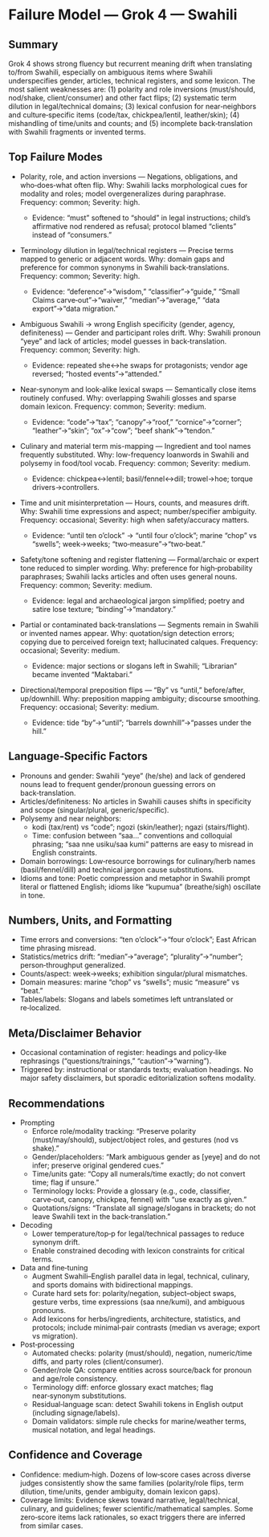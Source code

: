 # Failure Model — Grok 4 — Swahili

## Summary
Grok 4 shows strong fluency but recurrent meaning drift when translating to/from Swahili, especially on ambiguous items where Swahili underspecifies gender, articles, technical registers, and some lexicon. The most salient weaknesses are: (1) polarity and role inversions (must/should, nod/shake, client/consumer) and other fact flips; (2) systematic term dilution in legal/technical domains; (3) lexical confusion for near‑neighbors and culture‑specific items (code/tax, chickpea/lentil, leather/skin); (4) mishandling of time/units and counts; and (5) incomplete back‑translation with Swahili fragments or invented terms.

## Top Failure Modes
- Polarity, role, and action inversions — Negations, obligations, and who‑does‑what often flip. Why: Swahili lacks morphological cues for modality and roles; model overgeneralizes during paraphrase. Frequency: common; Severity: high.
  - Evidence: “must” softened to “should” in legal instructions; child’s affirmative nod rendered as refusal; protocol blamed “clients” instead of “consumers.”

- Terminology dilution in legal/technical registers — Precise terms mapped to generic or adjacent words. Why: domain gaps and preference for common synonyms in Swahili back‑translations. Frequency: common; Severity: high.
  - Evidence: “deference”→“wisdom,” “classifier”→“guide,” “Small Claims carve‑out”→“waiver,” “median”→“average,” “data export”→“data migration.”

- Ambiguous Swahili → wrong English specificity (gender, agency, definiteness) — Gender and participant roles drift. Why: Swahili pronoun “yeye” and lack of articles; model guesses in back‑translation. Frequency: common; Severity: high.
  - Evidence: repeated she↔he swaps for protagonists; vendor age reversed; “hosted events”→“attended.”

- Near‑synonym and look‑alike lexical swaps — Semantically close items routinely confused. Why: overlapping Swahili glosses and sparse domain lexicon. Frequency: common; Severity: medium.
  - Evidence: “code”→“tax”; “canopy”→“roof,” “cornice”→“corner”; “leather”→“skin”; “ox”→“cow”; “beef shank”→“tendon.”

- Culinary and material term mis-mapping — Ingredient and tool names frequently substituted. Why: low-frequency loanwords in Swahili and polysemy in food/tool vocab. Frequency: common; Severity: medium.
  - Evidence: chickpea↔lentil; basil/fennel↔dill; trowel→hoe; torque drivers→controllers.

- Time and unit misinterpretation — Hours, counts, and measures drift. Why: Swahili time expressions and aspect; number/specifier ambiguity. Frequency: occasional; Severity: high when safety/accuracy matters.
  - Evidence: “until ten o’clock” → “until four o’clock”; marine “chop” vs “swells”; week→weeks; “two‑measure”→“two‑beat.”

- Safety/tone softening and register flattening — Formal/archaic or expert tone reduced to simpler wording. Why: preference for high‑probability paraphrases; Swahili lacks articles and often uses general nouns. Frequency: common; Severity: medium.
  - Evidence: legal and archaeological jargon simplified; poetry and satire lose texture; “binding”→“mandatory.”

- Partial or contaminated back‑translations — Segments remain in Swahili or invented names appear. Why: quotation/sign detection errors; copying due to perceived foreign text; hallucinated calques. Frequency: occasional; Severity: medium.
  - Evidence: major sections or slogans left in Swahili; “Librarian” became invented “Maktabari.”

- Directional/temporal preposition flips — “By” vs “until,” before/after, up/downhill. Why: preposition mapping ambiguity; discourse smoothing. Frequency: occasional; Severity: medium.
  - Evidence: tide “by”→“until”; “barrels downhill”→“passes under the hill.”

## Language‑Specific Factors
- Pronouns and gender: Swahili “yeye” (he/she) and lack of gendered nouns lead to frequent gender/pronoun guessing errors on back‑translation.
- Articles/definiteness: No articles in Swahili causes shifts in specificity and scope (singular/plural, generic/specific).
- Polysemy and near neighbors:
  - kodi (tax/rent) vs “code”; ngozi (skin/leather); ngazi (stairs/flight).
  - Time: confusion between “saa…” conventions and colloquial phrasing; “saa nne usiku/saa kumi” patterns are easy to misread in English constraints.
- Domain borrowings: Low‑resource borrowings for culinary/herb names (basil/fennel/dill) and technical jargon cause substitutions.
- Idioms and tone: Poetic compression and metaphor in Swahili prompt literal or flattened English; idioms like “kupumua” (breathe/sigh) oscillate in tone.

## Numbers, Units, and Formatting
- Time errors and conversions: “ten o’clock”→“four o’clock”; East African time phrasing misread.
- Statistics/metrics drift: “median”→“average”; “plurality”→“number”; person‑throughput generalized.
- Counts/aspect: week→weeks; exhibition singular/plural mismatches.
- Domain measures: marine “chop” vs “swells”; music “measure” vs “beat.”
- Tables/labels: Slogans and labels sometimes left untranslated or re‑localized.

## Meta/Disclaimer Behavior
- Occasional contamination of register: headings and policy‑like rephrasings (“questions/trainings,” “caution”→“warning”).
- Triggered by: instructional or standards texts; evaluation headings. No major safety disclaimers, but sporadic editorialization softens modality.

## Recommendations
- Prompting
  - Enforce role/modality tracking: “Preserve polarity (must/may/should), subject/object roles, and gestures (nod vs shake).”
  - Gender/placeholders: “Mark ambiguous gender as [yeye] and do not infer; preserve original gendered cues.”
  - Time/units gate: “Copy all numerals/time exactly; do not convert time; flag if unsure.”
  - Terminology locks: Provide a glossary (e.g., code, classifier, carve‑out, canopy, chickpea, fennel) with “use exactly as given.”
  - Quotations/signs: “Translate all signage/slogans in brackets; do not leave Swahili text in the back‑translation.”
- Decoding
  - Lower temperature/top‑p for legal/technical passages to reduce synonym drift.
  - Enable constrained decoding with lexicon constraints for critical terms.
- Data and fine‑tuning
  - Augment Swahili–English parallel data in legal, technical, culinary, and sports domains with bidirectional mappings.
  - Curate hard sets for: polarity/negation, subject–object swaps, gesture verbs, time expressions (saa nne/kumi), and ambiguous pronouns.
  - Add lexicons for herbs/ingredients, architecture, statistics, and protocols; include minimal‑pair contrasts (median vs average; export vs migration).
- Post‑processing
  - Automated checks: polarity (must/should), negation, numeric/time diffs, and party roles (client/consumer).
  - Gender/role QA: compare entities across source/back for pronoun and age/role consistency.
  - Terminology diff: enforce glossary exact matches; flag near‑synonym substitutions.
  - Residual‑language scan: detect Swahili tokens in English output (including signage/labels).
  - Domain validators: simple rule checks for marine/weather terms, musical notation, and legal headings.

## Confidence and Coverage
- Confidence: medium‑high. Dozens of low‑score cases across diverse judges consistently show the same families (polarity/role flips, term dilution, time/units, gender ambiguity, domain lexicon gaps).
- Coverage limits: Evidence skews toward narrative, legal/technical, culinary, and guidelines; fewer scientific/mathematical samples. Some zero‑score items lack rationales, so exact triggers there are inferred from similar cases.
